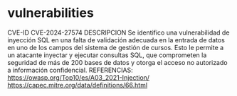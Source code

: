 # vulnerabilities

CVE-ID
CVE-2024-27574
DESCRIPCION
Se identifico una vulnerabilidad de inyección SQL en una falta de validación adecuada en la entrada de datos en uno de los campos del sistema de gestión de cursos. Esto le permite a un atacante inyectar y ejecutar consultas SQL, que comprometen la seguridad de más de 200 bases de datos y otorga el acceso no autorizado a información confidencial.
REFERENCIAS:
https://owasp.org/Top10/es/A03_2021-Injection/ 
https://capec.mitre.org/data/definitions/66.html 
